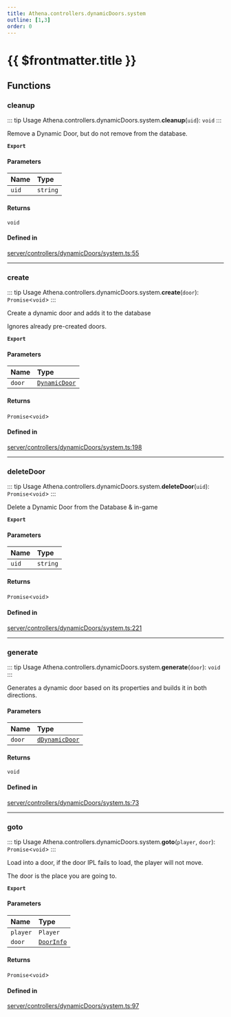 ```yaml
---
title: Athena.controllers.dynamicDoors.system
outline: [1,3]
order: 0
---
```


# {{ $frontmatter.title }}


## Functions

### cleanup

::: tip Usage
Athena.controllers.dynamicDoors.system.**cleanup**(`uid`): `void`
:::

Remove a Dynamic Door, but do not remove from the database.

**`Export`**

#### Parameters

| Name | Type |
| :------ | :------ |
| `uid` | `string` |

#### Returns

`void`

#### Defined in

[server/controllers/dynamicDoors/system.ts:55](https://github.com/Stuyk/altv-athena/blob/0a4b65e/src/core/server/controllers/dynamicDoors/system.ts#L55)

___

### create

::: tip Usage
Athena.controllers.dynamicDoors.system.**create**(`door`): `Promise`<`void`\>
:::

Create a dynamic door and adds it to the database

Ignores already pre-created doors.

**`Export`**

#### Parameters

| Name | Type |
| :------ | :------ |
| `door` | [`DynamicDoor`](../interfaces/server_controllers_dynamicDoors_interfaces_DynamicDoor.md) |

#### Returns

`Promise`<`void`\>

#### Defined in

[server/controllers/dynamicDoors/system.ts:198](https://github.com/Stuyk/altv-athena/blob/0a4b65e/src/core/server/controllers/dynamicDoors/system.ts#L198)

___

### deleteDoor

::: tip Usage
Athena.controllers.dynamicDoors.system.**deleteDoor**(`uid`): `Promise`<`void`\>
:::

Delete a Dynamic Door from the Database & in-game

**`Export`**

#### Parameters

| Name | Type |
| :------ | :------ |
| `uid` | `string` |

#### Returns

`Promise`<`void`\>

#### Defined in

[server/controllers/dynamicDoors/system.ts:221](https://github.com/Stuyk/altv-athena/blob/0a4b65e/src/core/server/controllers/dynamicDoors/system.ts#L221)

___

### generate

::: tip Usage
Athena.controllers.dynamicDoors.system.**generate**(`door`): `void`
:::

Generates a dynamic door based on its properties and builds it in both directions.

#### Parameters

| Name | Type |
| :------ | :------ |
| `door` | [`dDynamicDoor`](server_controllers_dynamicDoors_interfaces.md#dDynamicDoor) |

#### Returns

`void`

#### Defined in

[server/controllers/dynamicDoors/system.ts:73](https://github.com/Stuyk/altv-athena/blob/0a4b65e/src/core/server/controllers/dynamicDoors/system.ts#L73)

___

### goto

::: tip Usage
Athena.controllers.dynamicDoors.system.**goto**(`player`, `door`): `Promise`<`void`\>
:::

Load into a door, if the door IPL fails to load, the player will not move.

The door is the place you are going to.

**`Export`**

#### Parameters

| Name | Type |
| :------ | :------ |
| `player` | `Player` |
| `door` | [`DoorInfo`](../interfaces/server_controllers_dynamicDoors_interfaces_DoorInfo.md) |

#### Returns

`Promise`<`void`\>

#### Defined in

[server/controllers/dynamicDoors/system.ts:97](https://github.com/Stuyk/altv-athena/blob/0a4b65e/src/core/server/controllers/dynamicDoors/system.ts#L97)
